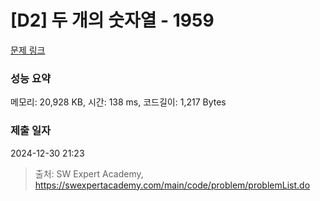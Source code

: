 # [D2] 두 개의 숫자열 - 1959 

[문제 링크](https://swexpertacademy.com/main/code/problem/problemDetail.do?contestProbId=AV5PpoFaAS4DFAUq) 

### 성능 요약

메모리: 20,928 KB, 시간: 138 ms, 코드길이: 1,217 Bytes

### 제출 일자

2024-12-30 21:23



> 출처: SW Expert Academy, https://swexpertacademy.com/main/code/problem/problemList.do
